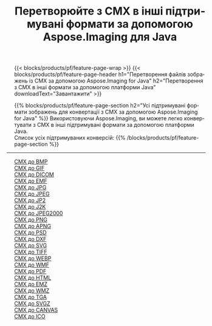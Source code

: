 ﻿---
title: Перетворюйте з CMX в інші підтримувані формати за допомогою Aspose.Imaging для Java 
weight: 3920
url: /uk/java/conversion/from/cmx 
lang: uk
langdirlevel: 2
locales: zh-hans,ja,it,ru,de,es,fr,nl,id,lt,pl,pt,vi,tr,ko,zh-hant,ar,hi,th,sv,cs,uk,he
description: Використовуючи Aspose.Imaging, ви можете легко конвертувати з CMX в інші формати за допомогою платформи Java
---

{{< blocks/products/pf/feature-page-wrap >}}
{{< blocks/products/pf/feature-page-header h1="Перетворення файлів зображень із CMX за допомогою Aspose.Imaging for Java" h2="Перетворення з CMX в інші формати за допомогою платформи Java" downloadText="Завантажити" >}}


{{% blocks/products/pf/feature-page-section  h2="Усі підтримувані формати зображень для конвертації з CMX за допомогою Aspose.Imaging for Java" %}}
Використовуючи Aspose.Imaging, ви можете легко конвертувати з CMX в інші підтримувані формати за допомогою платформи Java.
<br/>
Список усіх підтримуваних конверсій:
{{% /blocks/products/pf/feature-page-section %}}
<div class="container-fluid productfamilypage bg-gray">
    <div class="convertypes bg-gray agp-content section">
        <div class="container">
		<hr style="margin-left:-20px;"/>
		<div class="row other-converters">
		    <div class='col-md-2 other-converter remove-lp remove-rp'><a href="/imaging/uk/java/conversion/cmx-to-bmp" >CMX до BMP</a></div><div class='col-md-2 other-converter remove-lp remove-rp'><a href="/imaging/uk/java/conversion/cmx-to-gif" >CMX до GIF</a></div><div class='col-md-2 other-converter remove-lp remove-rp'><a href="/imaging/uk/java/conversion/cmx-to-dicom" >CMX до DICOM</a></div><div class='col-md-2 other-converter remove-lp remove-rp'><a href="/imaging/uk/java/conversion/cmx-to-emf" >CMX до EMF</a></div><div class='col-md-2 other-converter remove-lp remove-rp'><a href="/imaging/uk/java/conversion/cmx-to-jpg" >CMX до JPG</a></div><div class='col-md-2 other-converter remove-lp remove-rp'><a href="/imaging/uk/java/conversion/cmx-to-jpeg" >CMX до JPEG</a></div><div class='col-md-2 other-converter remove-lp remove-rp'><a href="/imaging/uk/java/conversion/cmx-to-jp2" >CMX до JP2</a></div><div class='col-md-2 other-converter remove-lp remove-rp'><a href="/imaging/uk/java/conversion/cmx-to-j2k" >CMX до J2K</a></div><div class='col-md-2 other-converter remove-lp remove-rp'><a href="/imaging/uk/java/conversion/cmx-to-jpeg2000" >CMX до JPEG2000</a></div><div class='col-md-2 other-converter remove-lp remove-rp'><a href="/imaging/uk/java/conversion/cmx-to-png" >CMX до PNG</a></div><div class='col-md-2 other-converter remove-lp remove-rp'><a href="/imaging/uk/java/conversion/cmx-to-apng" >CMX до APNG</a></div><div class='col-md-2 other-converter remove-lp remove-rp'><a href="/imaging/uk/java/conversion/cmx-to-psd" >CMX до PSD</a></div><div class='col-md-2 other-converter remove-lp remove-rp'><a href="/imaging/uk/java/conversion/cmx-to-dxf" >CMX до DXF</a></div><div class='col-md-2 other-converter remove-lp remove-rp'><a href="/imaging/uk/java/conversion/cmx-to-svg" >CMX до SVG</a></div><div class='col-md-2 other-converter remove-lp remove-rp'><a href="/imaging/uk/java/conversion/cmx-to-tiff" >CMX до TIFF</a></div><div class='col-md-2 other-converter remove-lp remove-rp'><a href="/imaging/uk/java/conversion/cmx-to-webp" >CMX до WEBP</a></div><div class='col-md-2 other-converter remove-lp remove-rp'><a href="/imaging/uk/java/conversion/cmx-to-wmf" >CMX до WMF</a></div><div class='col-md-2 other-converter remove-lp remove-rp'><a href="/imaging/uk/java/conversion/cmx-to-pdf" >CMX до PDF</a></div><div class='col-md-2 other-converter remove-lp remove-rp'><a href="/imaging/uk/java/conversion/cmx-to-html" >CMX до HTML</a></div><div class='col-md-2 other-converter remove-lp remove-rp'><a href="/imaging/uk/java/conversion/cmx-to-emz" >CMX до EMZ</a></div><div class='col-md-2 other-converter remove-lp remove-rp'><a href="/imaging/uk/java/conversion/cmx-to-wmz" >CMX до WMZ</a></div><div class='col-md-2 other-converter remove-lp remove-rp'><a href="/imaging/uk/java/conversion/cmx-to-tga" >CMX до TGA</a></div><div class='col-md-2 other-converter remove-lp remove-rp'><a href="/imaging/uk/java/conversion/cmx-to-svgz" >CMX до SVGZ</a></div><div class='col-md-2 other-converter remove-lp remove-rp'><a href="/imaging/uk/java/conversion/cmx-to-canvas" >CMX до CANVAS</a></div><div class='col-md-2 other-converter remove-lp remove-rp'><a href="/imaging/uk/java/conversion/cmx-to-ico" >CMX до ICO</a></div>
                </div>
        </div>
    </div>
</div>
<br/>


